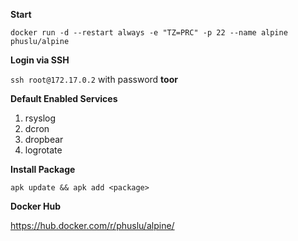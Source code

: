 **Start**

`docker run -d --restart always -e "TZ=PRC" -p 22 --name alpine phuslu/alpine`

**Login via SSH**

`ssh root@172.17.0.2` with password **toor**

**Default Enabled Services**
1. rsyslog
2. dcron
3. dropbear
4. logrotate

**Install Package**

`apk update && apk add <package>`

**Docker Hub**

https://hub.docker.com/r/phuslu/alpine/
